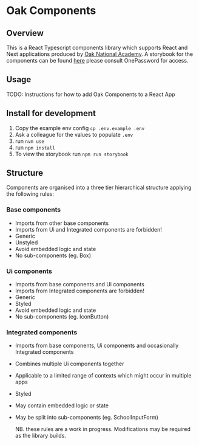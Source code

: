 # Oak Components

## Overview

This is a React Typescript components library which supports React and Next applications produced by [Oak National Academy](https://www.thenational.academy/). A storybook for the components can be found [here](https://lively-meringue-8ebd43.netlify.app/) please consult OnePassword for access.

## Usage

TODO: Instructions for how to add Oak Components to a React App

## Install for development

1. Copy the example env config `cp .env.example .env`
2. Ask a colleague for the values to populate `.env`
3. run `nvm use`
4. run `npm install`
5. To view the storybook run `npm run storybook`

## Structure

Components are organised into a three tier hierarchical structure applying the following rules:

### Base components

- Imports from other base components
- Imports from Ui and Integrated components are forbidden!
- Generic
- Unstyled
- Avoid embedded logic and state
- No sub-components
  (eg. Box)

### Ui components

- Imports from base components and Ui components
- Imports from Integrated components are forbidden!
- Generic
- Styled
- Avoid embedded logic and state
- No sub-components
  (eg. IconButton)

### Integrated components

- Imports from base components, Ui components and occasionally Integrated components
- Combines multiple Ui components together
- Applicable to a limited range of contexts which might occur in multiple apps
- Styled
- May contain embedded logic or state
- May be split into sub-components
  (eg. SchoolInputForm)

  NB. these rules are a work in progress. Modifications may be required as the library builds.
